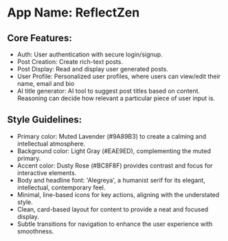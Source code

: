 # **App Name**: ReflectZen

## Core Features:

- Auth: User authentication with secure login/signup.
- Post Creation: Create rich-text posts.
- Post Display: Read and display user generated posts.
- User Profile: Personalized user profiles, where users can view/edit their name, email and bio
- AI title generator: AI tool to suggest post titles based on content. Reasoning can decide how relevant a particular piece of user input is.

## Style Guidelines:

- Primary color: Muted Lavender (#9A89B3) to create a calming and intellectual atmosphere.
- Background color: Light Gray (#EAE9ED), complementing the muted primary.
- Accent color: Dusty Rose (#BC8F8F) provides contrast and focus for interactive elements.
- Body and headline font: 'Alegreya', a humanist serif for its elegant, intellectual, contemporary feel.
- Minimal, line-based icons for key actions, aligning with the understated style.
- Clean, card-based layout for content to provide a neat and focused display.
- Subtle transitions for navigation to enhance the user experience with smoothness.
